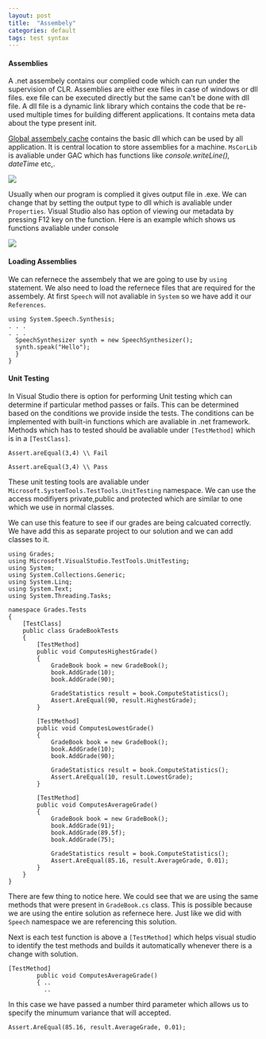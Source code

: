 ```yaml
---
layout: post
title:  "Assembely"
categories: default
tags: test syntax
---
```


#### Assemblies

A .net assembely contains our complied code which can run under the supervision of CLR.  Assemblies are either exe files
in case of windows or dll files. exe file can be executed directly but the same can't be done with dll file. A dll file is a
dynamic link library which contains the code that be re-used multiple times for building different applications.  It contains meta data
about the type present init.

[Global assembely cache](https://docs.microsoft.com/en-us/dotnet/framework/app-domains/gac) contains the basic dll which can be used by all application. It is central location to store assemblies for a machine.  `MsCorLib` is avaliable under GAC which has functions like _console.writeLine(), dateTime_ etc,.

![](https://user-images.githubusercontent.com/8538409/30003035-7ba42d4a-90d5-11e7-8135-0a03d0f8e3ae.png)

Usually when our program is complied it gives output file in .exe.  We can change that by setting the output type to dll which is avaliable
under `Properties`.   Visual Studio also has option of viewing our metadata by pressing F12 key on the function. Here is an example which 
shows us functions avaliable under console

![](https://user-images.githubusercontent.com/8538409/30003183-22a00212-90d7-11e7-88ca-cd659446ce14.png)

#### Loading Assemblies

We can refernece the assembely that we are going to use by `using` statement. We also need to load the refernece files that are required
for the assembely.   At first `Speech` will not avaliable in `System` so we have add it our `References`.

```
using System.Speech.Synthesis;
. . .
. . .
  SpeechSynthesizer synth = new SpeechSynthesizer();
  synth.speak("Hello");
  } 
}
```
#### Unit Testing

In Visual Studio there is option for performing Unit testing which can determine if particular method passes or fails. This can be 
determined based on the conditions we provide inside the tests. The conditions can be implemented with built-in functions which are 
avaliable in .net framework.   Methods which has to tested should be avaliable under `[TestMethod]`  which is in a `[TestClass]`.  
```
Assert.areEqual(3,4) \\ Fail

Assert.areEqual(3,4) \\ Pass

```
These unit testing tools are avaliable under `Microsoft.SystemTools.TestTools.UnitTesting` namespace. We can use the access modifiyers
private,public and protected which are similar to one which we use in normal classes. 

We can use this feature to see if our grades are being calcuated correctly.  We have add this as separate project to our solution and we can add classes to it.

```
using Grades;
using Microsoft.VisualStudio.TestTools.UnitTesting;
using System;
using System.Collections.Generic;
using System.Linq;
using System.Text;
using System.Threading.Tasks;

namespace Grades.Tests
{
    [TestClass]
    public class GradeBookTests
    {
        [TestMethod]
        public void ComputesHighestGrade()
        {
            GradeBook book = new GradeBook();
            book.AddGrade(10);
            book.AddGrade(90);

            GradeStatistics result = book.ComputeStatistics();
            Assert.AreEqual(90, result.HighestGrade);
        }

        [TestMethod]
        public void ComputesLowestGrade()
        {
            GradeBook book = new GradeBook();
            book.AddGrade(10);
            book.AddGrade(90);

            GradeStatistics result = book.ComputeStatistics();
            Assert.AreEqual(10, result.LowestGrade);
        }

        [TestMethod]
        public void ComputesAverageGrade()
        {
            GradeBook book = new GradeBook();
            book.AddGrade(91);
            book.AddGrade(89.5f);
            book.AddGrade(75);

            GradeStatistics result = book.ComputeStatistics();
            Assert.AreEqual(85.16, result.AverageGrade, 0.01);
        }
    }
}
```
There are few thing to notice here. We could see that we are using the same methods that were present in `GradeBook.cs` class. This is 
possible because we are using the entire solution as refernece here. Just like we did with `Speech` namespace we are referencing this solution.  

Next is each test function is above a `[TestMethod]` which helps visual studio to identify the test methods and 
builds it automatically whenever there is a change with solution.
```
[TestMethod]
        public void ComputesAverageGrade()
        { ..
          ..
 ```

In this case we have passed a number third parameter which allows us to specify the minumum variance that will accepted. 


`Assert.AreEqual(85.16, result.AverageGrade, 0.01);`

